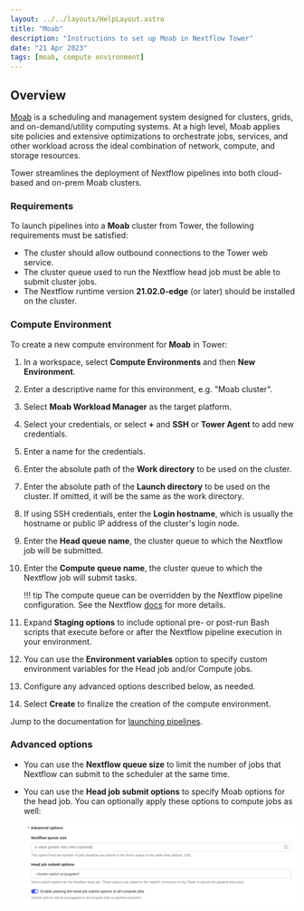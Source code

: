 ```yaml
---
layout: ../../layouts/HelpLayout.astro
title: "Moab"
description: "Instructions to set up Moab in Nextflow Tower"
date: "21 Apr 2023"
tags: [moab, compute environment]
---
```


## Overview

[Moab](http://docs.adaptivecomputing.com/suite/8-0/basic/help.htm#topics/moabWorkloadManager/topics/intro/productOverview.htm) is a scheduling and management system designed for clusters, grids, and on-demand/utility computing systems. At a high level, Moab applies site policies and extensive optimizations to orchestrate jobs, services, and other workload across the ideal combination of network, compute, and storage resources.

Tower streamlines the deployment of Nextflow pipelines into both cloud-based and on-prem Moab clusters.

### Requirements

To launch pipelines into a **Moab** cluster from Tower, the following requirements must be satisfied:

- The cluster should allow outbound connections to the Tower web service.
- The cluster queue used to run the Nextflow head job must be able to submit cluster jobs.
- The Nextflow runtime version **21.02.0-edge** (or later) should be installed on the cluster.

### Compute Environment

To create a new compute environment for **Moab** in Tower:

1. In a workspace, select **Compute Environments** and then **New Environment**.

2. Enter a descriptive name for this environment, e.g. "Moab cluster".

3. Select **Moab Workload Manager** as the target platform.

4. Select your credentials, or select **+** and **SSH** or **Tower Agent** to add new credentials.

5. Enter a name for the credentials.

6. Enter the absolute path of the **Work directory** to be used on the cluster.

7. Enter the absolute path of the **Launch directory** to be used on the cluster. If omitted, it will be the same as the work directory.

8. If using SSH credentials, enter the **Login hostname**, which is usually the hostname or public IP address of the cluster's login node.

9. Enter the **Head queue name**, the cluster queue to which the Nextflow job will be submitted.

10. Enter the **Compute queue name**, the cluster queue to which the Nextflow job will submit tasks.

    !!! tip
        The compute queue can be overridden by the Nextflow pipeline configuration. See the Nextflow [docs](https://www.nextflow.io/docs/latest/process.html#queue) for more details.

11. Expand **Staging options** to include optional pre- or post-run Bash scripts that execute before or after the Nextflow pipeline execution in your environment. 

12. You can use the **Environment variables** option to specify custom environment variables for the Head job and/or Compute jobs.

13. Configure any advanced options described below, as needed.

14. Select **Create** to finalize the creation of the compute environment.

Jump to the documentation for [launching pipelines](../launch/launchpad.md).

### Advanced options

- You can use the **Nextflow queue size** to limit the number of jobs that Nextflow can submit to the scheduler at the same time.

- You can use the **Head job submit options** to specify Moab options for the head job. You can optionally apply these options to compute jobs as well:

  ![](_images/head_job_propagation.png)
